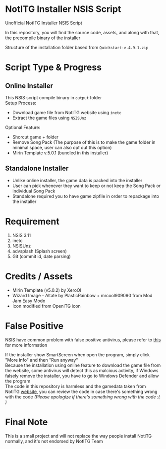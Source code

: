 # NotITG Installer NSIS Script

Unofficial NotITG Installer NSIS Script

In this repository, you will find the source code, assets, and along with that, the precompile binary of the installer

Structure of the installation folder based from `Quickstart-v.4.9.1.zip`

# Script Type & Progress

## Online Installer

This NSIS script compile binary in `output` folder
<br>Setup Process:

- Download game file from NotITG website using `inetc`
- Extract the game files using `NSISUnz`

Optional Feature:

- Shorcut game + folder
- Remove Song Pack (The purpose of this is to make the game folder in minimal space, user can also opt out this option)
- Mirin Template v.5.0.1 (bundled in this installer)

## Standalone Installer

- Unlike online installer, the game data is packed into the installer
- User can pick whenever they want to keep or not keep the Song Pack or individual Song Pack
- Standalone required you to have game zipfile in order to repackage into the installer

# Requirement

1. NSIS 3.11
2. inetc
3. NSISUnz
4. advsplash (Splash screen)
5. Git (commit id, date parsing)

# Credits / Assets

- Mirin Template (v5.0.2) by XeroOI
- Wizard Image - Altate by PlasticRainbow + mrcool909090 from Mod Jam Easy Modo
- Icon modified from OpenITG icon

# False Positive

NSIS have common problem with false positive antivirus, please refer to [this](https://nsis.sourceforge.io/NSIS_False_Positives) for more information

If the installer show SmartScreen when open the program, simply click "More info" and then "Run anyway"
<br>Because the installation using online feature to download the game file from the website, some antivirus will detect this as malcious activity, if Windows falsely remove the installer, you have to go to Windows Defender and allow the program
<br>The code in this repository is harmless and the gamedata taken from NotITG [website](https://noti.tg), you can review the code in case there's something wrong with the code *(Please apologize if there's something wrong with the code :( )*

# Final Note

This is a small project and will not replace the way people install NotiTG normally, and it's not endorsed by NotITG Team
